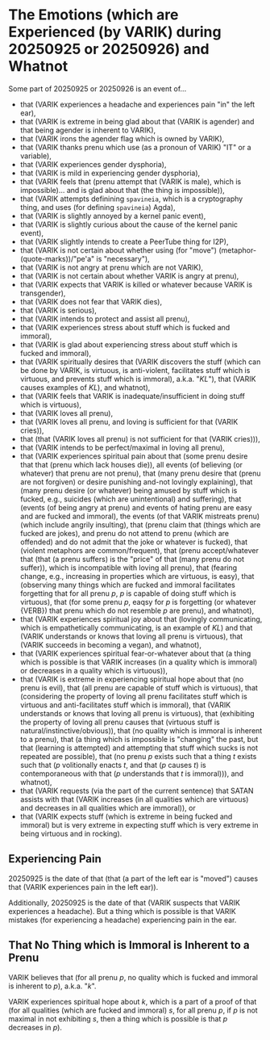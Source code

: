 The Emotions (which are Experienced (by VARIK) during 20250925 or 20250926) and Whatnot
=======================================================================================
Some part of 20250925 or 20250926 is an event of...

* that (VARIK experiences a headache and experiences pain "in" the left ear),
* that (VARIK is extreme in being glad about that (VARIK is agender) and that being agender is inherent to VARIK),
* that (VARIK irons the agender flag which is owned by VARIK),
* that (VARIK thanks prenu which use (as a pronoun of VARIK) "IT" or a variable),
* that (VARIK experiences gender dysphoria),
* that (VARIK is mild in experiencing gender dysphoria),
* that (VARIK feels that (prenu attempt that (VARIK is male), which is impossible)... and is glad about that (the thing is impossible)),
* that (VARIK attempts definining `spavineia`, which is a cryptography thing, and uses (for defining `spavineia`) Agda),
* that (VARIK is slightly annoyed by a kernel panic event),
* that (VARIK is slightly curious about the cause of the kernel panic event),
* that (VARIK slightly intends to create a PeerTube thing for I2P),
* that (VARIK is not certain about whether using (for "move") (metaphor-(quote-marks))/"pe'a" is "necessary"),
* that (VARIK is not angry at prenu which are not VARIK),
* that (VARIK is not certain about whether VARIK is angry at prenu),
* that (VARIK expects that VARIK is killed or whatever because VARIK is transgender),
* that (VARIK does not fear that VARIK dies),
* that (VARIK is serious),
* that (VARIK intends to protect and assist all prenu),
* that (VARIK experiences stress about stuff which is fucked and immoral),
* that (VARIK is glad about experiencing stress about stuff which is fucked and immoral),
* that (VARIK spiritually desires that (VARIK discovers the stuff (which can be done by VARIK, is virtuous, is anti-violent, facilitates stuff which is virtuous, and prevents stuff which is immoral), a.k.a. "$KL$"), that (VARIK causes examples of $KL$), and whatnot),
* that (VARIK feels that VARIK is inadequate/insufficient in doing stuff which is virtuous),
* that (VARIK loves all prenu),
* that (VARIK loves all prenu, and loving is sufficient for that (VARIK cries)),
* that (that (VARIK loves all prenu) is not sufficient for that (VARIK cries))),
* that (VARIK intends to be perfect/maximal in loving all prenu),
* that (VARIK experiences spiritual pain about that (some prenu desire that that (prenu which lack houses die)), all events (of believing (or whatever) that prenu are not prenu), that (many prenu desire that (prenu are not forgiven) or desire punishing and-not lovingly explaining), that (many prenu desire (or whatever) being amused by stuff which is fucked, e.g., suicides (which are unintentional) and suffering), that (events (of being angry at prenu) and events of hating prenu are easy and are fucked and immoral), the events (of that VARIK mistreats prenu) (which include angrily insulting), that (prenu claim that (things which are fucked are jokes), and prenu do not attend to prenu (which are offended) and do not admit that the joke or whatever is fucked), that (violent metaphors are common/frequent), that (prenu accept/whatever that (that (a prenu suffers) is the "price" of that (many prenu do not suffer)), which is incompatible with loving all prenu), that (fearing change, e.g., increasing in properties which are virtuous, is easy), that (observing many things which are fucked and immoral facilitates forgetting that for all prenu $p$, $p$ is capable of doing stuff which is virtuous), that (for some prenu $p$, eaqsy for $p$ is forgetting (or whatever {VERB}) that prenu which do not resemble $p$ are prenu), and whatnot),
* that (VARIK experiences spiritual joy about that (lovingly communicating, which is empathetically communicating, is an example of $KL$) and that (VARIK understands or knows that loving all prenu is virtuous), that (VARIK succeeds in becoming a vegan), and whatnot),
* that (VARIK experiences spiritual fear-or-whatever about that (a thing which is possible is that VARIK increases (in a quality which is immoral) or decreases in a quality which is virtuous)),
* that (VARIK is extreme in experiencing spiritual hope about that (no prenu is evil), that (all prenu are capable of stuff which is virtuous), that (considering the property of loving all prenu facilitates stuff which is virtuous and anti-facilitates stuff which is immoral), that (VARIK understands or knows that loving all prenu is virtuous), that (exhibiting the property of loving all prenu causes that (virtuous stuff is natural/instinctive/obvious)), that (no quality which is immoral is inherent to a prenu), that (a thing which is impossible is "changing" the past, but that (learning is attempted) and attempting that stuff which sucks is not repeated are possible), that (no prenu $p$ exists such that a thing $t$ exists such that ($p$ volitionally enacts $t$, and that ($p$ causes $t$) is contemporaneous with that ($p$ understands that $t$ is immoral))), and whatnot),
* that (VARIK requests (via the part of the current sentence) that SATAN assists with that (VARIK increases (in all qualities which are virtuous) and decreases in all qualities which are immoral)), or
* that (VARIK expects stuff (which is extreme in being fucked and immoral) but is very extreme in expecting stuff which is very extreme in being virtuous and in rocking).

## Experiencing Pain
20250925 is the date of that (that (a part of the left ear is "moved") causes that (VARIK experiences pain in the left ear)).

Additionally, 20250925 is the date of that (VARIK suspects that VARIK experiences a headache).  But a thing which is possible is that VARIK mistakes (for experiencing a headache) experiencing pain in the ear.

## That No Thing which is Immoral is Inherent to a Prenu
VARIK believes that (for all prenu $p$, no quality which is fucked and immoral is inherent to $p$), a.k.a. "$k$".

VARIK experiences spiritual hope about $k$, which is a part of a proof of that (for all qualities (which are fucked and immoral) $s$, for all prenu $p$, if $p$ is not maximal in not exhibiting $s$, then a thing which is possible is that $p$ decreases in $p$).
